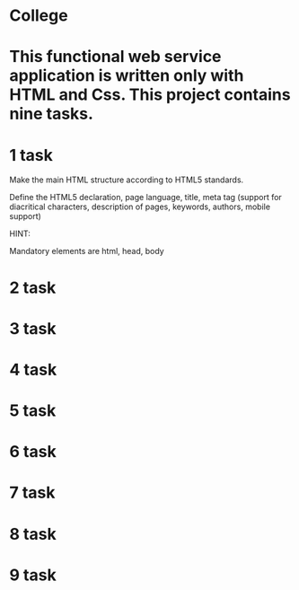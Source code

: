 # College
#
# This functional web service application is written only with HTML and Css. This project contains nine tasks. 
#
# 1 task
Make the main HTML structure according to HTML5 standards.

Define the HTML5 declaration, page language, title, meta tag (support for diacritical characters,
description of pages, keywords, authors, mobile support)

HINT:

Mandatory elements are html, head, body

# 2 task 
# 3 task 
# 4 task 
# 5 task 
# 6 task
# 7 task
# 8 task
# 9 task
